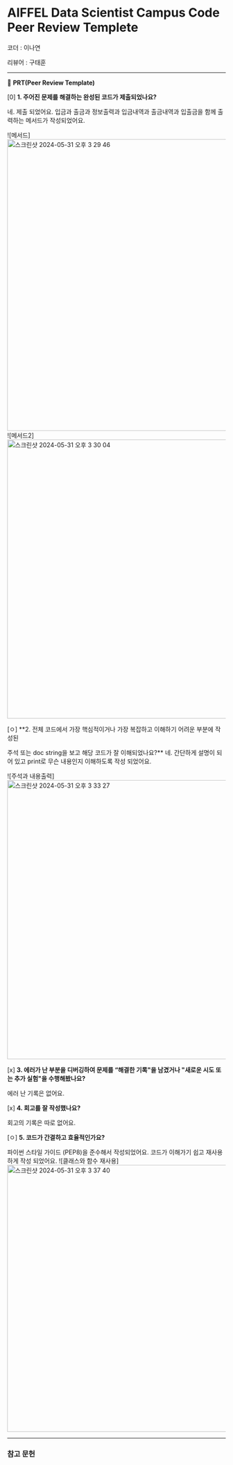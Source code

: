 # AIFFEL Data Scientist Campus Code Peer Review Templete

코더 : 이나연

리뷰어 : 구태훈

---

🔑 **PRT(Peer Review Template)**

[0]  **1. 주어진 문제를 해결하는 완성된 코드가 제출되었나요?**

네. 제출 되었어요. 
입금과 출금과 정보출력과 입금내역과 출금내역과 입출금을 함께 출력하는 메서드가 작성되었어요. 

![메서드]<img width="673" alt="스크린샷 2024-05-31 오후 3 29 46" src="https://github.com/Taehun-Koo/first-repository_nayeon/assets/60102732/df4b49e4-a566-4899-99d7-c7ec6a54131e">
![메서드2]<img width="644" alt="스크린샷 2024-05-31 오후 3 30 04" src="https://github.com/Taehun-Koo/first-repository_nayeon/assets/60102732/79c4e1db-5767-4c33-be49-d9d83baf62c9">


[ㅇ]  **2. 전체 코드에서 가장 핵심적이거나 가장 복잡하고 이해하기 어려운 부분에 작성된 

 주석 또는 doc string을 보고 해당 코드가 잘 이해되었나요?**
 네. 간단하게 설명이 되어 있고 print로 무슨 내용인지 이해하도록 작성 되었어요.

 ![주석과 내용출력]<img width="644" alt="스크린샷 2024-05-31 오후 3 33 27" src="https://github.com/Taehun-Koo/first-repository_nayeon/assets/60102732/66a3fc26-6c7f-456b-9629-5289c7da65ab">


[x]  **3. 에러가 난 부분을 디버깅하여 문제를 “해결한 기록"을 남겼거나 "새로운 시도 
또는 추가 실험"을 수행해봤나요?**

에러 난 기록은 없어요. 


[x]  **4. 회고를 잘 작성했나요?**

회고의 기록은 따로 없어요.


[ㅇ]  **5. 코드가 간결하고 효율적인가요?**

파이썬 스타일 가이드 (PEP8)을 준수해서 작성되었어요.
코드가 이해가기 쉽고 재사용하게 작성 되었어요.
![클래스와 함수 재사용]<img width="616" alt="스크린샷 2024-05-31 오후 3 37 40" src="https://github.com/Taehun-Koo/first-repository_nayeon/assets/60102732/6b07297a-4786-4f3c-8832-e0d50a420ce4">


---
### 참고 문헌
